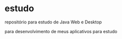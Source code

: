 # estudo
repositório para estudo de Java Web e Desktop

para desenvolvimento de meus aplicativos para estudo
